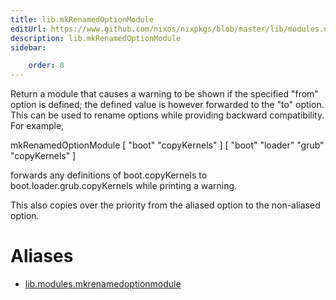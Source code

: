 ```yaml
---
title: lib.mkRenamedOptionModule
editUrl: https://www.github.com/nixos/nixpkgs/blob/master/lib/modules.nix#L1136C27
description: lib.mkRenamedOptionModule
sidebar:

    order: 8
---
```


Return a module that causes a warning to be shown if the
specified "from" option is defined; the defined value is however
forwarded to the "to" option. This can be used to rename options
while providing backward compatibility. For example,

mkRenamedOptionModule [ "boot" "copyKernels" ] [ "boot" "loader" "grub" "copyKernels" ]

forwards any definitions of boot.copyKernels to
boot.loader.grub.copyKernels while printing a warning.

This also copies over the priority from the aliased option to the
non-aliased option.


# Aliases

- [lib.modules.mkrenamedoptionmodule](/nix-doc-comments/reference/lib/modules/lib-modules-mkrenamedoptionmodule)


